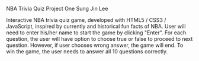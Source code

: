 NBA Trivia Quiz
Project One
Sung Jin Lee

Interactive NBA trivia quiz game, developed with HTML5 / CSS3 / JavaScript, inspired by currently and historical fun facts of NBA. User will need to enter his/her name to start the game by clicking "Enter". For each question, the user will have option to choose true or false to proceed to next question. However, if user chooses wrong answer, the game will end. To win the game, the user needs to answer all 10 questions correctly.
